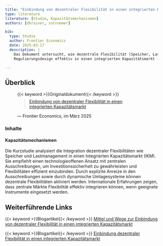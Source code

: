 ```yaml
---
title: "Einbindung von dezentraler Flexibilität in einen integrierten Kapazitätsmarkt"
type: literature
literature: [Studie, Kapazitätsmechanismen]
authors: [dkrainer, sstroemer]

bib:
  type: Studie
  author: Frontier Economics
  date: 2025-03-17
  description: |
    Das Dokument untersucht, wie dezentrale Flexibilität (Speicher, Lastmanagement) mittels Anreiz-, Auktions‑ und
    Regulierungsdesign effektiv in einen integrierten Kapazitätsmarkt (IKM) eingebunden werden kann.

---
```


## Überblick

<figure>
    {{< keyword >}}Originaldokument{{< /keyword >}}
    <blockquote style="margin-top: 0.5em;">
        <a href="https://www.frontier-economics.com/media/yhoparih/frontier-economics-kurzstudie-fuer-bdew-zu-flexibilitaet-im-ikm-2025-03-15-stc.pdf" target="_blank">
            Einbindung von dezentraler Flexibilität in einen integrierten Kapazitätsmarkt
        </a>
    </blockquote>
    <figcaption>— Frontier Economics, im März 2025</figcaption>
</figure>

### Inhalte

#### Kapazitätsmechanismen

Die Kurzstudie analysiert die Integration dezentraler Flexibilitäten wie Speicher und Lastmanagement in einen Integrierten Kapazitätsmarkt (IKM). Sie empfiehlt einen technologieoffenen Ansatz mit zentralen Ausschreibungen, um Investitionssicherheit zu gewährleisten und Flexibilitäten effizient einzubinden. Durch explizite Anreize in den Ausschreibungen sowie durch dynamische Umlagesysteme können dezentrale Flexibilitäten aktiviert werden. Internationale Erfahrungen zeigen, dass zentrale Märkte Flexibilität effektiv integrieren können, wenn geeignete Instrumente eingesetzt werden.

## Weiterführende Links

{{< keyword >}}Blogartikel{{< /keyword >}} [Mittel und Wege zur Einbindung von dezentraler Flexibilität in einen integrierten Kapazitätsmarkt](https://www.frontier-economics.com/de/de/nachrichten-einblicke/news/news-article-i21310-mittel-und-wege-zur-einbindung-von-dezentraler-flexibilitaet-in-einen-integrierten-kapazitaetsmarkt/#:~:text=In%20einer%20Studie%20f%C3%BCr%20den%20Bundesverband%20der%20Energie-,in%20einem%20integrierten%20Kapazit%C3%A4tsmarkt%20vielf%C3%A4ltig%20angereizt%20werden%20kann.)

{{< keyword >}}Blogartikel{{< /keyword >}} [Einbindung dezentraler Flexibilität in einen integrierten Kapazitätsmarkt](https://www.bdew.de/service/publikationen/einbindung-dezentraler-flexibilitaet-in-einen-integrierten-kapazitaetsmarkt/)

